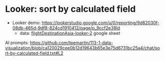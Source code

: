 # Looker: sort by calculated field

  - Looker demo: <https://lookerstudio.google.com/u/0/reporting/9d82030f-08db-465d-9df8-824cd1910412/page/p_9ccf2e38ld>  
    - data: [flightDestinationAsia-looker-2](https://docs.google.com/spreadsheets/d/1-jX-3EK_yspYDgPIy5vwnRKHntw9-dQIpFVhLc5JcXc/edit?gid=71141138#gid=71141138) google sheet

AI prompts:
<https://github.com/tpemartin/113-1-data-visualization/blob/ca120029cee0b12d19643b65e3e75d6731bc25a4/chat/sort-by-calculated-field.txt#L2>